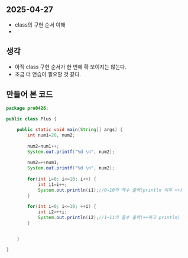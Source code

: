 ## 2025-04-27

- class의 구현 순서 이해
- 

## 생각

- 아직 class 구현 순서가 한 번에 확 보이지는 않는다.
- 조금 더 연습이 필요할 것 같다.

## 만들어 본 코드

```java
package pro0426;

public class Plus {

	public static void main(String[] args) {
		int num1=20, num2;
		
		num2=num1++;
		System.out.printf("%d \n", num2);
		
		num2=++num1;
		System.out.printf("%d \n", num2);
		
		for(int i=0; i<=10; i++) {
			int i1=i++;
			System.out.println(i1);//0~10의 짝수 출력(println 이후 ++)
		}
		
		for(int i=0; i<=10; ++i) {
			int i2=++i;
			System.out.println(i2);//1~11의 홀수 출력(++하고 println)
		}


	}

}
```
